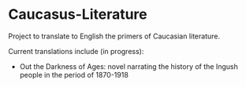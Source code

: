 Caucasus-Literature
===================

Project to translate to English the primers of Caucasian literature.

Current translations include (in progress):
* Out the Darkness of Ages: novel narrating the history of the Ingush people in
the period of 1870-1918

